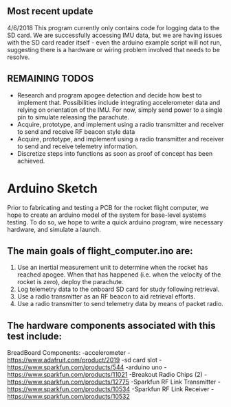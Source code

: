 ## Most recent update
4/6/2018 This program currently only contains code for logging data to the SD card. 
We are successfully accessing IMU data, but we are having issues with the SD card reader 
itself - even the arduino example script will not run, suggesting there is a hardware or
wiring problem involved that needs to be resolve.

## REMAINING TODOS
  - Research and program apogee detection and decide how best to implement that. 
    Possibilities include integrating accelerometer data and relying on orientation of the IMU.
    For now, simply send power to a single pin to simulate releasing the parachute.
  - Acquire, prototype, and implement using a radio transmitter and receiver to send and receive RF beacon style data
  - Acquire, prototype, and implement using a radio transmitter and receiver to send and receive telemetry information.
  - Discretize steps into functions as soon as proof of concept has been achieved.

# Arduino Sketch
Prior to fabricating and testing a PCB for the rocket flight computer, we hope to create an arduino model of the system for base-level systems testing. To do so, we hope to write a quick arduino program, wire necessary hardware, and simulate a launch.

## The main goals of flight_computer.ino are:
1. Use an inertial measurement unit to determine when the rocket has reached apogee. When that has happened (i.e. when the velocity of the rocket is zero), deploy
        the parachute. 
2. Log telemetry data to the onboard SD card for study following retrieval. 
3. Use a radio transmitter as an RF beacon to aid retrieval efforts.
4. Use a radio transmitter to send telemetry data by means of packet radio. 

## The hardware components associated with this test include:
BreadBoard Components:
-accelerometer - https://www.adafruit.com/product/2019
-sd card slot  - https://www.sparkfun.com/products/544
-arduino uno - https://www.sparkfun.com/products/11021
-Breakout Radio Chips (2) - https://www.sparkfun.com/products/12775
-Sparkfun RF Link Transmitter - https://www.sparkfun.com/products/10534
-Sparkfun RF Link Receiver - https://www.sparkfun.com/products/10532
